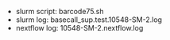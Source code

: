 - slurm script: barcode75.sh
- slurm log: basecall_sup.test.10548-SM-2.log
- nextflow log: 10548-SM-2.nextflow.log
